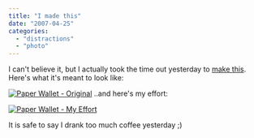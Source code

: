 ```yaml
---
title: "I made this"
date: "2007-04-25"
categories: 
  - "distractions"
  - "photo"
---
```


I can't believe it, but I actually took the time out yesterday to [make this](http://www.instructables.com/id/S9331VJF3DES9J73YS/). Here's what it's meant to look like:

[![Paper Wallet - Original](/wp-content/uploads/2007/04/wallet_original.jpg)](/wp-content/uploads/2007/04/wallet_original.jpg "Paper Wallet - Original") ..and here's my effort:

[![Paper Wallet - My Effort](/wp-content/uploads/2007/04/wallet_my_effort.jpg)](/wp-content/uploads/2007/04/wallet_my_effort.jpg "Paper Wallet - My Effort")

It is safe to say I drank too much coffee yesterday ;)
